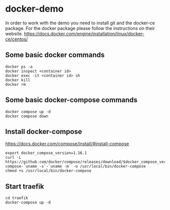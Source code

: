# docker-demo

In order to work with the demo you need to install git and the docker-ce package. For the docker package please follow the instructions on their website.
https://docs.docker.com/engine/installation/linux/docker-ce/centos/

## Some basic docker commands
```
docker ps -a
docker inspect <container id>
docker exec -it <container id> sh
docker kill
docker rm
```

## Some basic docker-compose commands
```
docker compose up -d
docker compose down
```

## Install docker-compose
https://docs.docker.com/compose/install/#install-compose
```
export docker_compose_version=1.16.1
curl -L https://github.com/docker/compose/releases/download/$docker_compose_version/docker-compose-`uname -s`-`uname -m` -o /usr/local/bin/docker-compose
chmod +x /usr/local/bin/docker-compose
```

## Start traefik
```
cd traefik
docker-compose up -d
```
